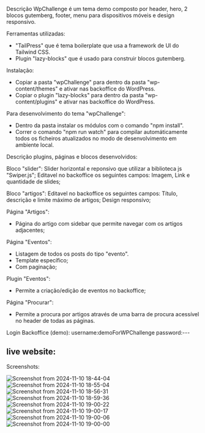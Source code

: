 Descrição
WpChallenge é um tema demo composto por header, hero, 2 blocos gutemberg, footer, menu para dispositivos móveis e design responsivo.


Ferramentas utilizadas:
- "TailPress" que é tema boilerplate que usa a framework de UI do Tailwind CSS.
- Plugin "lazy-blocks" que é usado para construir blocos gutemberg.


Instalação:
- Copiar a pasta "wpChallenge" para dentro da pasta "wp-content/themes" e ativar nas backoffice do WordPress.
- Copiar o plugin "lazy-blocks" para dentro da pasta "wp-content/plugins" e ativar nas backoffice do WordPress.


Para desenvolvimento do tema "wpChallenge":
- Dentro da pasta instalar os módulos com o comando "npm install".
- Correr o comando "npm run watch" para compilar automáticamente todos os ficheiros atualizados no modo de desenvolvimento em ambiente local.


Descrição plugins, páginas e blocos desenvolvidos:

Bloco "slider":
Slider horizontal e reponsivo que utilizar a biblioteca js "Swiper.js";
Editavel no backoffice os seguintes campos: Imagem, Link e quantidade de slides;

Bloco "artigos":
Editavel no backoffice os seguintes campos: Título, descrição e limite máximo de artigos;
Design responsivo;

Página "Artigos":
- Página do artigo com sidebar que permite navegar com os artigos adjacentes;

Página "Eventos":
- Listagem de todos os posts do tipo "evento".
- Template específico;
- Com paginação;

Plugin "Eventos":
- Permite a criação/edição de eventos no backoffice;

Página "Procurar":
- Permite a procura por artigos através de uma barra de procura acessível no header de todas as páginas.


Login Backoffice (demo):
username:demoForWPChallenge
password:---

live website:
---

Screenshots:

![Screenshot from 2024-11-10 18-44-04](https://github.com/user-attachments/assets/480a5ae8-b291-47b2-ae20-97ce77b09827)
![Screenshot from 2024-11-10 18-55-04](https://github.com/user-attachments/assets/2169ac81-81af-4d5e-9f05-3c825add23f3)
![Screenshot from 2024-11-10 18-56-31](https://github.com/user-attachments/assets/6458df2d-6ee5-426a-8e31-2b8e8e7d547b)
![Screenshot from 2024-11-10 18-59-36](https://github.com/user-attachments/assets/00ff6567-73b6-45e0-bbfa-54511f34565b)
![Screenshot from 2024-11-10 19-00-22](https://github.com/user-attachments/assets/6f4aa87c-d046-45ef-b470-caddb205ed59)
![Screenshot from 2024-11-10 19-00-17](https://github.com/user-attachments/assets/32a9840e-440f-4a10-a117-d3cd7e27047b)
![Screenshot from 2024-11-10 19-00-06](https://github.com/user-attachments/assets/1e4e22ee-97a8-4f73-b6d4-4fdbd29e68d6)
![Screenshot from 2024-11-10 19-00-00](https://github.com/user-attachments/assets/952c2410-23f6-4b11-a948-6b5bab0e5eab)


